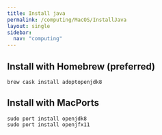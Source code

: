 ```yaml
---
title: Install java
permalink: /computing/MacOS/InstallJava
layout: single
sidebar:
  nav: "computing"
---
```


## Install with Homebrew (preferred)

	brew cask install adoptopenjdk8


## Install with MacPorts

	sudo port install openjdk8
	sudo port install openjfx11
